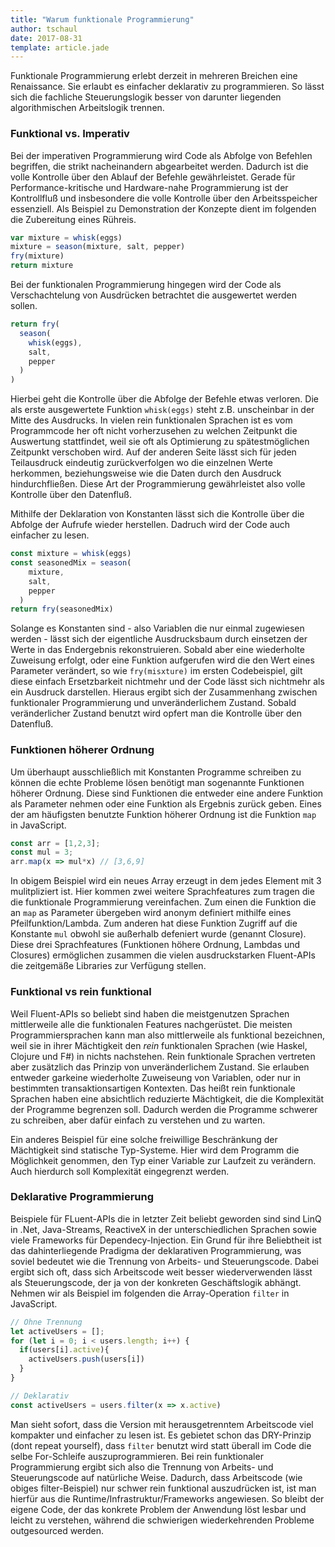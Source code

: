 ```yaml
---
title: "Warum funktionale Programmierung"
author: tschaul
date: 2017-08-31
template: article.jade
---
```


Funktionale Programmierung erlebt derzeit in mehreren Breichen eine Renaissance. Sie erlaubt es einfacher deklarativ zu programmieren. So lässt sich die fachliche Steuerungslogik besser von darunter liegenden algorithmischen Arbeitslogik trennen.

<span class="more"></span>

### Funktional vs. Imperativ

Bei der imperativen Programmierung wird Code als Abfolge von Befehlen begriffen, die strikt nacheinandern abgearbeitet werden. Dadurch ist die volle Kontrolle über den Ablauf der Befehle gewährleistet. Gerade für Performance-kritische und Hardware-nahe Programmierung ist der Kontrollfluß und insbesondere die volle Kontrolle über den Arbeitsspeicher essenziell. Als Beispiel zu Demonstration der Konzepte dient im folgenden die Zubereitung eines Rühreis.

```javascript
var mixture = whisk(eggs)
mixture = season(mixture, salt, pepper)
fry(mixture)
return mixture
```

Bei der funktionalen Programmierung hingegen wird der Code als Verschachtelung von Ausdrücken betrachtet die ausgewertet werden sollen. 

```javascript
return fry(
  season(
    whisk(eggs),
    salt,  
    pepper
  )
)
```
Hierbei geht die Kontrolle über die Abfolge der Befehle etwas verloren. Die als erste ausgewertete Funktion `whisk(eggs)` steht z.B. unscheinbar in der Mitte des Ausdrucks. In vielen rein funktionalen Sprachen ist es vom Programmcode her oft nicht vorherzusehen zu welchen Zeitpunkt die Auswertung stattfindet, weil sie oft als Optimierung zu spätestmöglichen Zeitpunkt verschoben wird. Auf der anderen Seite lässt sich für jeden Teilausdruck eindeutig zurückverfolgen wo die einzelnen Werte herkommen, beziehungsweise wie die Daten durch den Ausdruck hindurchfließen. Diese Art der Programmierung gewährleistet also volle Kontrolle über den Datenfluß.

Mithilfe der Deklaration von Konstanten lässt sich die Kontrolle über die Abfolge der Aufrufe wieder herstellen. Dadruch wird der Code auch einfacher zu lesen.

```javascript
const mixture = whisk(eggs)
const seasonedMix = season(
    mixture,
    salt,  
    pepper
  )
return fry(seasonedMix)
```

Solange es Konstanten sind - also Variablen die nur einmal zugewiesen werden - lässt sich der eigentliche Ausdrucksbaum durch einsetzen der Werte in das Endergebnis rekonstruieren. Sobald aber eine wiederholte Zuweisung erfolgt, oder eine Funktion aufgerufen wird die den Wert eines Parameter verändert, so wie `fry(misxture)` im ersten Codebeispiel, gilt diese einfach Ersetzbarkeit nichtmehr und der Code lässt sich nichtmehr als ein Ausdruck darstellen. Hieraus ergibt sich der Zusammenhang zwischen funktionaler Programmierung und unveränderlichem Zustand. Sobald veränderlicher Zustand benutzt wird opfert man die Kontrolle über den Datenfluß.

### Funktionen höherer Ordnung

Um überhaupt ausschließlich mit Konstanten Programme schreiben zu können die echte Probleme lösen benötigt man sogenannte Funktionen höherer Ordnung. Diese sind Funktionen die entweder eine andere Funktion als Parameter nehmen oder eine Funktion als Ergebnis zurück geben. Eines der am häufigsten benutzte Funktion höherer Ordnung ist die Funktion `map` in JavaScript. 

```javascript
const arr = [1,2,3];
const mul = 3;
arr.map(x => mul*x) // [3,6,9]
```

In obigem Beispiel wird ein neues Array erzeugt in dem jedes Element mit 3 mulitpliziert ist. Hier kommen zwei weitere Sprachfeatures zum tragen die die funktionale Programmierung vereinfachen. Zum einen die Funktion die an `map` as Parameter übergeben wird anonym definiert mithilfe eines Pfeilfunktion/Lambda. Zum anderen hat diese Funktion Zugriff auf die Konstante `mul` obwohl sie außerhalb defeniert wurde (genannt Closure). Diese drei Sprachfeatures (Funktionen höhere Ordnung, Lambdas und Closures) ermöglichen zusammen die vielen ausdruckstarken Fluent-APIs die zeitgemäße Libraries zur Verfügung stellen.

### Funktional vs rein funktional

Weil Fluent-APIs so beliebt sind haben die meistgenutzen Sprachen mittlerweile alle die funktionalen Features nachgerüstet. Die meisten Programmiersprachen kann man also mittlerweile als funktional bezeichnen, weil sie in ihrer Mächtigkeit den _rein_ funktionalen Sprachen (wie Haskel, Clojure und F#) in nichts nachstehen. Rein funktionale Sprachen vertreten aber zusätzlich das Prinzip von unveränderlichem Zustand. Sie erlauben entweder garkeine wiederholte Zuweiseung von Variablen, oder nur in bestimmten transaktionsartigen Kontexten. Das heißt rein funktionale Sprachen haben eine absichtlich reduzierte Mächtigkeit, die die Komplexität der Programme begrenzen soll. Dadurch werden die Programme schwerer zu schreiben, aber dafür einfach zu verstehen und zu warten.

Ein anderes Beispiel für eine solche freiwillige Beschränkung der Mächtigkeit sind statische Typ-Systeme. Hier wird dem Programm die Möglichkeit genommen, den Typ einer Variable zur Laufzeit zu verändern. Auch hierdurch soll Komplexität eingegrenzt werden.

### Deklarative Programmierung

Beispiele für FLuent-APIs die in letzter Zeit beliebt geworden sind sind LinQ in .Net, Java-Streams, ReactiveX in der unterschiedlichen Sprachen sowie viele Frameworks für Dependecy-Injection. Ein Grund für ihre Beliebtheit ist das dahinterliegende Pradigma der deklarativen Programmierung, was soviel bedeutet wie die Trennung von Arbeits- und Steuerungscode. Dabei ergibt sich oft, dass sich Arbeitscode weit besser wiederverwenden lässt als Steuerungscode, der ja von der konkreten Geschäftslogik abhängt. Nehmen wir als Beispiel im folgenden die Array-Operation `filter` in JavaScript.

```javascript
// Ohne Trennung
let activeUsers = [];
for (let i = 0; i < users.length; i++) {
  if(users[i].active){
    activeUsers.push(users[i])
  }
}

// Deklarativ
const activeUsers = users.filter(x => x.active)
```

Man sieht sofort, dass die Version mit herausgetrenntem Arbeitscode viel kompakter und einfacher zu lesen ist. Es gebietet schon das DRY-Prinzip (dont repeat yourself), dass `filter` benutzt wird statt überall im Code die selbe For-Schleife auszuprogrammieren. Bei rein funktionaler Programmierung ergibt sich also die Trennung von Arbeits- und Steuerungscode auf natürliche Weise. Dadurch, dass Arbeitscode (wie obiges filter-Beispiel) nur schwer rein funktional auszudrücken ist, ist man hierfür aus die Runtime/Infrastruktur/Frameworks angewiesen. So bleibt der eigene Code, der das konkrete Problem der Anwendung löst lesbar und leicht zu verstehen, während die schwierigen wiederkehrenden Probleme outgesourced werden.
